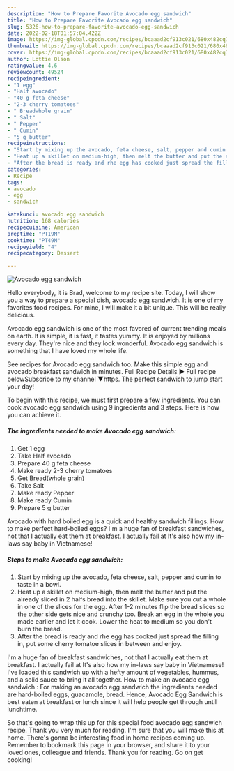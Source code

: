```yaml
---
description: "How to Prepare Favorite Avocado egg sandwich"
title: "How to Prepare Favorite Avocado egg sandwich"
slug: 5326-how-to-prepare-favorite-avocado-egg-sandwich
date: 2022-02-18T01:57:04.422Z
image: https://img-global.cpcdn.com/recipes/bcaaad2cf913c021/680x482cq70/avocado-egg-sandwich-recipe-main-photo.jpg
thumbnail: https://img-global.cpcdn.com/recipes/bcaaad2cf913c021/680x482cq70/avocado-egg-sandwich-recipe-main-photo.jpg
cover: https://img-global.cpcdn.com/recipes/bcaaad2cf913c021/680x482cq70/avocado-egg-sandwich-recipe-main-photo.jpg
author: Lottie Olson
ratingvalue: 4.6
reviewcount: 49524
recipeingredient:
- "1 egg"
- "Half avocado"
- "40 g feta cheese"
- "2-3 cherry tomatoes"
- " Breadwhole grain"
- " Salt"
- " Pepper"
- " Cumin"
- "5 g butter"
recipeinstructions:
- "Start by mixing up the avocado, feta cheese, salt, pepper and cumin to taste in a bowl."
- "Heat up a skillet on medium-high, then melt the butter and put the already sliced in 2 halfs bread into the skillet. Make sure you cut a whole in one of the slices for the egg. After 1-2 minutes flip the bread slices so the other side gets nice and crunchy too. Break an egg in the whole you made earlier and let it cook. Lower the heat to medium so you don&#39;t burn the bread."
- "After the bread is ready and rhe egg has cooked just spread the filling in, put some cherry tomatoe slices in between and enjoy."
categories:
- Recipe
tags:
- avocado
- egg
- sandwich

katakunci: avocado egg sandwich 
nutrition: 168 calories
recipecuisine: American
preptime: "PT19M"
cooktime: "PT49M"
recipeyield: "4"
recipecategory: Dessert

---
```



![Avocado egg sandwich](https://img-global.cpcdn.com/recipes/bcaaad2cf913c021/680x482cq70/avocado-egg-sandwich-recipe-main-photo.jpg)

Hello everybody, it is Brad, welcome to my recipe site. Today, I will show you a way to prepare a special dish, avocado egg sandwich. It is one of my favorites food recipes. For mine, I will make it a bit unique. This will be really delicious.

Avocado egg sandwich is one of the most favored of current trending meals on earth. It is simple, it is fast, it tastes yummy. It is enjoyed by millions every day. They're nice and they look wonderful. Avocado egg sandwich is something that I have loved my whole life.

See recipes for Avocado egg sandwich too. Make this simple egg and avocado breakfast sandwich in minutes. Full Recipe Details ► Full recipe belowSubscribe to my channel ▼https. The perfect sandwich to jump start your day!


To begin with this recipe, we must first prepare a few ingredients. You can cook avocado egg sandwich using 9 ingredients and 3 steps. Here is how you can achieve it.

<!--inarticleads1-->

##### The ingredients needed to make Avocado egg sandwich:

1. Get 1 egg
1. Take Half avocado
1. Prepare 40 g feta cheese
1. Make ready 2-3 cherry tomatoes
1. Get  Bread(whole grain)
1. Take  Salt
1. Make ready  Pepper
1. Make ready  Cumin
1. Prepare 5 g butter


Avocado with hard boiled egg is a quick and healthy sandwich fillings. How to make perfect hard-boiled eggs? I&#39;m a huge fan of breakfast sandwiches, not that I actually eat them at breakfast. I actually fail at It&#39;s also how my in-laws say baby in Vietnamese! 

<!--inarticleads2-->

##### Steps to make Avocado egg sandwich:

1. Start by mixing up the avocado, feta cheese, salt, pepper and cumin to taste in a bowl.
1. Heat up a skillet on medium-high, then melt the butter and put the already sliced in 2 halfs bread into the skillet. Make sure you cut a whole in one of the slices for the egg. After 1-2 minutes flip the bread slices so the other side gets nice and crunchy too. Break an egg in the whole you made earlier and let it cook. Lower the heat to medium so you don&#39;t burn the bread.
1. After the bread is ready and rhe egg has cooked just spread the filling in, put some cherry tomatoe slices in between and enjoy.


I&#39;m a huge fan of breakfast sandwiches, not that I actually eat them at breakfast. I actually fail at It&#39;s also how my in-laws say baby in Vietnamese! I&#39;ve loaded this sandwich up with a hefty amount of vegetables, hummus, and a solid sauce to bring it all together. How to make an avocado egg sandwich : For making an avocado egg sandwich the ingredients needed are hard-boiled eggs, guacamole, bread. Hence, Avocado Egg Sandwich is best eaten at breakfast or lunch since it will help people get through until lunchtime. 

So that's going to wrap this up for this special food avocado egg sandwich recipe. Thank you very much for reading. I'm sure that you will make this at home. There's gonna be interesting food in home recipes coming up. Remember to bookmark this page in your browser, and share it to your loved ones, colleague and friends. Thank you for reading. Go on get cooking!
